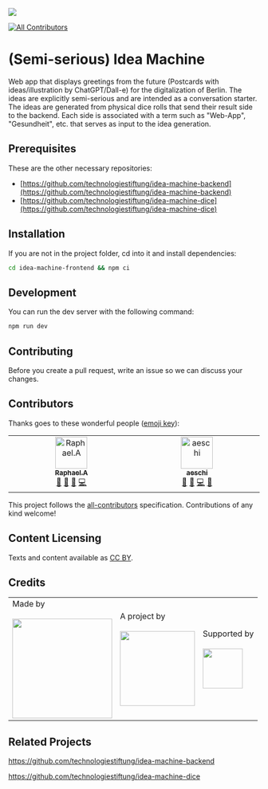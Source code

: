 ![](https://img.shields.io/badge/Built%20with%20%E2%9D%A4%EF%B8%8F-at%20Technologiestiftung%20Berlin-blue)

<!-- ALL-CONTRIBUTORS-BADGE:START - Do not remove or modify this section -->
[![All Contributors](https://img.shields.io/badge/all_contributors-2-orange.svg?style=flat-square)](#contributors-)
<!-- ALL-CONTRIBUTORS-BADGE:END -->

# (Semi-serious) Idea Machine

Web app that displays greetings from the future (Postcards with ideas/illustration by ChatGPT/Dall-e) for the digitalization of Berlin. 
The ideas are explicitly semi-serious and are intended as a conversation starter. 
The ideas are generated from physical dice rolls that send their result side to the backend.
Each side is associated with a term such as "Web-App", "Gesundheit", etc. that serves as input to the idea generation.

## Prerequisites

These are the other necessary repositories:
- [https://github.com/technologiestiftung/idea-machine-backend](https://github.com/technologiestiftung/idea-machine-backend)
- [https://github.com/technologiestiftung/idea-machine-dice](https://github.com/technologiestiftung/idea-machine-dice)


## Installation

If you are not in the project folder, cd into it and install dependencies:
```bash
cd idea-machine-frontend && npm ci
```

## Development

You can run the dev server with the following command:
```bash
npm run dev
```


## Contributing

Before you create a pull request, write an issue so we can discuss your changes.

## Contributors

Thanks goes to these wonderful people ([emoji key](https://allcontributors.org/docs/en/emoji-key)):

<!-- ALL-CONTRIBUTORS-LIST:START - Do not remove or modify this section -->
<!-- prettier-ignore-start -->
<!-- markdownlint-disable -->
<table>
  <tbody>
    <tr>
      <td align="center" valign="top" width="14.28%"><a href="https://github.com/raphael-arce"><img src="https://avatars.githubusercontent.com/u/8709861?v=4?s=64" width="64px;" alt="Raphael.A"/><br /><sub><b>Raphael.A</b></sub></a><br /><a href="https://github.com/technologiestiftung/template-default/pulls?q=is%3Apr+reviewed-by%3Araphael-arce" title="Reviewed Pull Requests">👀</a> <a href="#ideas-raphael-arce" title="Ideas, Planning, & Feedback">🤔</a> <a href="https://github.com/technologiestiftung/template-default/commits?author=raphael-arce" title="Documentation">📖</a> <a href="https://github.com/technologiestiftung/template-default/commits?author=raphael-arce" title="Code">💻</a></td>
      <td align="center" valign="top" width="14.28%"><a href="https://github.com/aeschi"><img src="https://avatars.githubusercontent.com/u/56318362?v=4?s=64" width="64px;" alt="aeschi"/><br /><sub><b>aeschi</b></sub></a><br /><a href="https://github.com/technologiestiftung/template-default/pulls?q=is%3Apr+reviewed-by%3Aaeschi" title="Reviewed Pull Requests">👀</a> <a href="#design-aeschi" title="Design">🎨</a> <a href="https://github.com/technologiestiftung/template-default/commits?author=aeschi" title="Code">💻</a> <a href="#ideas-aeschi" title="Ideas, Planning, & Feedback">🤔</a></td>
    </tr>
  </tbody>
</table>

<!-- markdownlint-restore -->
<!-- prettier-ignore-end -->

<!-- ALL-CONTRIBUTORS-LIST:END -->

This project follows the [all-contributors](https://github.com/all-contributors/all-contributors) specification. Contributions of any kind welcome!

## Content Licensing

Texts and content available as [CC BY](https://creativecommons.org/licenses/by/3.0/de/).

## Credits

<table>
  <tr>
    <td>
      Made by <a href="https://citylab-berlin.org/de/start/">
        <br />
        <br />
        <img width="200" src="https://logos.citylab-berlin.org/logo-citylab-berlin.svg"  alt=""/>
      </a>
    </td>
    <td>
      A project by <a href="https://www.technologiestiftung-berlin.de/">
        <br />
        <br />
        <img width="150" src="https://logos.citylab-berlin.org/logo-technologiestiftung-berlin-de.svg"  alt=""/>
      </a>
    </td>
    <td>
      Supported by <a href="https://www.berlin.de/rbmskzl/">
        <br />
        <br />
        <img width="80" src="https://logos.citylab-berlin.org/logo-berlin-senatskanzelei-de.svg"  alt=""/>
      </a>
    </td>
  </tr>
</table>

## Related Projects

https://github.com/technologiestiftung/idea-machine-backend

https://github.com/technologiestiftung/idea-machine-dice
